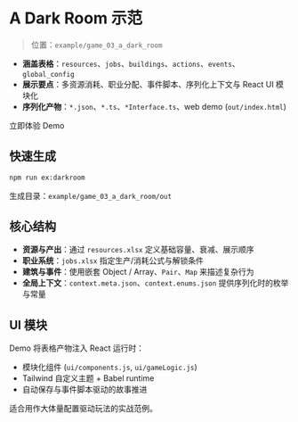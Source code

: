 <script setup>
import { withBase } from 'vitepress'

const demoUrl = withBase('/examples/a-dark-room/index.html')
</script>

# A Dark Room 示范

> 位置：`example/game_03_a_dark_room`

- **涵盖表格**：`resources`、`jobs`、`buildings`、`actions`、`events`、`global_config`
- **展示要点**：多资源消耗、职业分配、事件脚本、序列化上下文与 React UI 模块化
- **序列化产物**：`*.json`、`*.ts`、`*Interface.ts`、web demo (`out/index.html`)

<a class="vp-doc-button primary" :href="demoUrl" target="_blank" rel="noopener">
  立即体验 Demo
</a>

## 快速生成

```bash
npm run ex:darkroom
```

生成目录：`example/game_03_a_dark_room/out`

## 核心结构

- **资源与产出**：通过 `resources.xlsx` 定义基础容量、衰减、展示顺序
- **职业系统**：`jobs.xlsx` 指定生产/消耗公式与解锁条件
- **建筑与事件**：使用嵌套 Object / Array、`Pair`、`Map` 来描述复杂行为
- **全局上下文**：`context.meta.json`、`context.enums.json` 提供序列化时的枚举与常量

## UI 模块

Demo 将表格产物注入 React 运行时：

- 模块化组件 (`ui/components.js`, `ui/gameLogic.js`)
- Tailwind 自定义主题 + Babel runtime
- 自动保存与事件脚本驱动的故事推进

适合用作大体量配置驱动玩法的实战范例。
